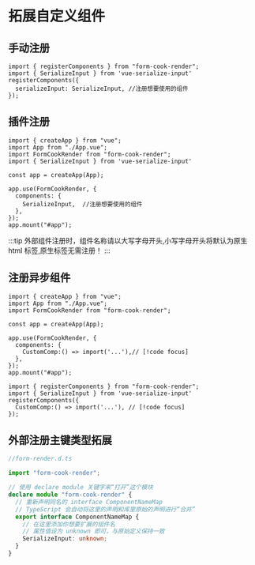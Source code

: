 # 拓展自定义组件

## 手动注册

```ts:line-numbers {}
import { registerComponents } from "form-cook-render";
import { SerializeInput } from 'vue-serialize-input'
registerComponents({
  serializeInput: SerializeInput, //注册想要使用的组件
});
```

## 插件注册

```ts:line-numbers {}
import { createApp } from "vue";
import App from "./App.vue";
import FormCookRender from "form-cook-render";
import { SerializeInput } from 'vue-serialize-input'

const app = createApp(App);

app.use(FormCookRender, {
  components: {
    SerializeInput,  //注册想要使用的组件
  },
});
app.mount("#app");
```

:::tip
外部组件注册时，组件名称请以大写字母开头,小写字母开头将默认为原生 html 标签,原生标签无需注册！
:::

## 注册异步组件

```ts:line-numbers {}
import { createApp } from "vue";
import App from "./App.vue";
import FormCookRender from "form-cook-render";

const app = createApp(App);

app.use(FormCookRender, {
  components: {
    CustomComp:() => import('...'),// [!code focus]
  },
});
app.mount("#app");
```

```ts:line-numbers {}
import { registerComponents } from "form-cook-render";
import { SerializeInput } from 'vue-serialize-input'
registerComponents({
  CustomComp:() => import('...'), // [!code focus]
});
```

## 外部注册主键类型拓展

```ts
//form-render.d.ts

import "form-cook-render";

// 使用 declare module 关键字来“打开”这个模块
declare module "form-cook-render" {
  // 重新声明同名的 interface ComponentNameMap
  // TypeScript 会自动将这里的声明和库里原始的声明进行“合并”
  export interface ComponentNameMap {
    // 在这里添加你想要扩展的组件名
    // 属性值设为 unknown 即可，与原始定义保持一致
    SerializeInput: unknown;
  }
}
```
